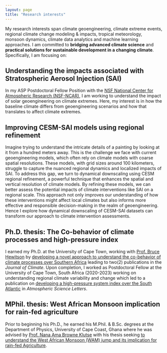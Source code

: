 ```yaml
---
layout: page
title: "Research interests"
---
```


My research interests span climate geoengineering, climate extreme events, regional climate change modeling & impacts, tropical meteorology, monsoon dynamics, climate data analytics and machine learning approaches. I am committed to **bridging advanced climate science** and **practical solutions for sustainable development in a changing climate**. Specifically, I am focusing on:

## Understanding the impacts associated with Stratospheric Aerosol Injection (SAI)

In my ASP Postdoctoral Fellow Position with the [NSF National Center for Atmospheric Research (NSF-NCAR)](https://ncar.ucar.edu/), I am working to understand the impact of solar geoengineering on climate extremes. Here, my interest is in how the baseline climate differs from geoengineering scenarios and how that translates to affect climate extremes. 

## Improving CESM-SAI models using regional refinement 

Imagine trying to understand the intricate details of a painting by looking at it from a hundred meters away. This is the challenge we face with current geoengineering models, which often rely on climate models with coarse spatial resolutions. These models, with grid sizes around 100 kilometers, struggle to capture the nuanced regional dynamics and localized impacts of SAI. To address this gap, we turn to dynamical downscaling using CESM regional refinement, a powerful technique that enhances the spatial and vertical resolution of climate models. By refining these models, we can better assess the potential impacts of climate interventions like SAI on a regional scale. This approach not only improves our understanding of how these interventions might affect local climates but also informs more effective and responsible decision-making in the realm of geoengineering. Hence I explore how dynamical downscaling of CESM-SAI datasets can transform our approach to climate intervention assessments.

## Ph.D. thesis: The Co-behavior of climate processes and high-pressure index

I earned my Ph.D. at the University of Cape Town, working with [Prof. Bruce Hewitson](https://tinyurl.com/Bruce-Hewitson) by [developing a novel approach to understand the co-behavior of climate processes over Southern Africa](http://hdl.handle.net/11427/33916) leading to two(2) publications in the *Journal of Climate*. Upon completion, I worked as Postdoctoral Fellow at the University of Cape Town, South Africa (2020-2023) working on understanding regional climate variability and change which led to a publication on [developing a high-pressure system index over the South Atlantic](https://doi.org/10.1002/asl.1266) in *Atmospheric Science Letters*. 

## MPhil. thesis: West African Monsoon implication for rain-fed agriculture 

Prior to beginning his Ph.D., he earned his M.Phil. & B.Sc. degrees at the Department of Physics, University of Cape Coast, Ghana where he was advised by [Prof. Nana Ama Browne Klutse](https://tinyurl.com/Ama-Browne) with his thesis seeking [to understand the West African Monsoon (WAM) jump and its implication for rain-fed Agriculture](https://tinyurl.com/quagraine-thesis).
